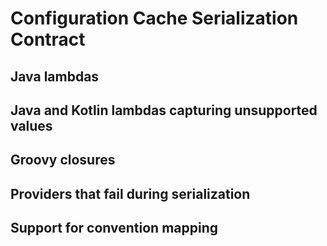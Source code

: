 # Configuration Cache Serialization Contract

## Java lambdas

## Java and Kotlin lambdas capturing unsupported values

## Groovy closures

## Providers that fail during serialization

## Support for convention mapping
